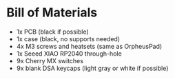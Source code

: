# Bill of Materials

- 1x PCB (black if possible)
- 1x case (black, no supports needed)
- 4x M3 screws and heatsets (same as OrpheusPad)
- 1x Seeed XIAO RP2040 through-hole
- 9x Cherry MX switches
- 9x blank DSA keycaps (light gray or white if possible)
